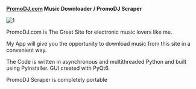 **[PromoDJ.com](https://promodj.com) Music Downloader / PromoDJ Scraper**

![1](https://user-images.githubusercontent.com/49201692/220620326-60fff0c1-a6cb-460e-a788-f86c69b52364.png)

PromoDJ.com is The Great Site for electronic music lovers like me.

My App will give you the opportunity to download music from this site in a convenient way.

The Code is written in asynchronous and multithreaded Python and built using Pyinstaller.
GUI created with PyQt6.

PromoDJ Scraper is completely portable

